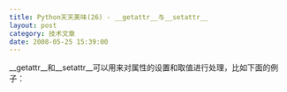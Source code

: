 ```yaml
---
title: Python天天美味(26) - __getattr__与__setattr__
layout: post
category: 技术文章
date: 2008-05-25 15:39:00
---
```


__getattr__和__setattr__可以用来对属性的设置和取值进行处理，比如下面的例子：<span style="color: #fb660a; font-weight: bold;">
</span><span style="color: #ffffff;"></span>

<div class="cnblogs_code"><div><!--

Code highlighting produced by Actipro CodeHighlighter (freeware)
http://www.CodeHighlighter.com/

--><span style="color: #0000ff;">class</span><span style="color: #000000;">&nbsp;Book(object):
&nbsp;&nbsp;&nbsp;&nbsp;</span><span style="color: #0000ff;">def</span><span style="color: #000000;">&nbsp;</span><span style="color: #800080;">__setattr__</span><span style="color: #000000;">(self,&nbsp;name,&nbsp;value):
&nbsp;&nbsp;&nbsp;&nbsp;&nbsp;&nbsp;&nbsp;&nbsp;</span><span style="color: #0000ff;">if</span><span style="color: #000000;">&nbsp;name&nbsp;</span><span style="color: #000000;">==</span><span style="color: #000000;">&nbsp;</span><span style="color: #800000;">'</span><span style="color: #800000;">value</span><span style="color: #800000;">'</span><span style="color: #000000;">:
&nbsp;&nbsp;&nbsp;&nbsp;&nbsp;&nbsp;&nbsp;&nbsp;&nbsp;&nbsp;&nbsp;&nbsp;object.</span><span style="color: #800080;">__setattr__</span><span style="color: #000000;">(self,&nbsp;name,&nbsp;value&nbsp;</span><span style="color: #000000;">-</span><span style="color: #000000;">&nbsp;</span><span style="color: #000000;">100</span><span style="color: #000000;">)
&nbsp;&nbsp;&nbsp;&nbsp;&nbsp;&nbsp;&nbsp;&nbsp;</span><span style="color: #0000ff;">else</span><span style="color: #000000;">:
&nbsp;&nbsp;&nbsp;&nbsp;&nbsp;&nbsp;&nbsp;&nbsp;&nbsp;&nbsp;&nbsp;&nbsp;object.</span><span style="color: #800080;">__setattr__</span><span style="color: #000000;">(self,&nbsp;name,&nbsp;value)
&nbsp;&nbsp;&nbsp;&nbsp;</span><span style="color: #0000ff;">def</span><span style="color: #000000;">&nbsp;</span><span style="color: #800080;">__getattr__</span><span style="color: #000000;">(self,&nbsp;name):
&nbsp;&nbsp;&nbsp;&nbsp;&nbsp;&nbsp;&nbsp;&nbsp;</span><span style="color: #0000ff;">try</span><span style="color: #000000;">:
&nbsp;&nbsp;&nbsp;&nbsp;&nbsp;&nbsp;&nbsp;&nbsp;&nbsp;&nbsp;&nbsp;&nbsp;</span><span style="color: #0000ff;">return</span><span style="color: #000000;">&nbsp;object.</span><span style="color: #800080;">__getattribute__</span><span style="color: #000000;">(name)
&nbsp;&nbsp;&nbsp;&nbsp;&nbsp;&nbsp;&nbsp;&nbsp;</span><span style="color: #0000ff;">except</span><span style="color: #000000;">:
&nbsp;&nbsp;&nbsp;&nbsp;&nbsp;&nbsp;&nbsp;&nbsp;&nbsp;&nbsp;&nbsp;&nbsp;</span><span style="color: #0000ff;">return</span><span style="color: #000000;">&nbsp;name&nbsp;</span><span style="color: #000000;">+</span><span style="color: #000000;">&nbsp;</span><span style="color: #800000;">'</span><span style="color: #800000;">&nbsp;is&nbsp;not&nbsp;found!</span><span style="color: #800000;">'</span><span style="color: #000000;">
&nbsp;&nbsp;&nbsp;&nbsp;</span><span style="color: #0000ff;">def</span><span style="color: #000000;">&nbsp;</span><span style="color: #800080;">__str__</span><span style="color: #000000;">(self):
&nbsp;&nbsp;&nbsp;&nbsp;&nbsp;&nbsp;&nbsp;&nbsp;</span><span style="color: #0000ff;">return</span><span style="color: #000000;">&nbsp;self.name&nbsp;</span><span style="color: #000000;">+</span><span style="color: #000000;">&nbsp;</span><span style="color: #800000;">'</span><span style="color: #800000;">&nbsp;cost&nbsp;:&nbsp;</span><span style="color: #800000;">'</span><span style="color: #000000;">&nbsp;</span><span style="color: #000000;">+</span><span style="color: #000000;">&nbsp;str(self.value)

c&nbsp;</span><span style="color: #000000;">=</span><span style="color: #000000;">&nbsp;Book()
c.name&nbsp;</span><span style="color: #000000;">=</span><span style="color: #000000;">&nbsp;</span><span style="color: #800000;">'</span><span style="color: #800000;">Python</span><span style="color: #800000;">'</span><span style="color: #000000;">
c.value&nbsp;</span><span style="color: #000000;">=</span><span style="color: #000000;">&nbsp;</span><span style="color: #000000;">100</span><span style="color: #000000;">
</span><span style="color: #0000ff;">print</span><span style="color: #000000;">&nbsp;c.name
</span><span style="color: #0000ff;">print</span><span style="color: #000000;">&nbsp;c.value
</span><span style="color: #0000ff;">print</span><span style="color: #000000;">&nbsp;c
</span><span style="color: #0000ff;">print</span><span style="color: #000000;">&nbsp;c.Type</span></div></div>

上面的例子中，在赋值书的value属性时，偷偷的将value减去了１００，呵。输出结果：

Python

0

Python cost : 0

Type is not found!

#### [Python  天天美味系列（总）](http://www.cnblogs.com/coderzh/archive/2008/07/08/pythoncookbook.html)
  
[Python    天天美味(24) - 初始化多维数组](http://www.cnblogs.com/coderzh/archive/2008/05/18/1201993.html) &nbsp;
  
[Python    天天美味(25) - 深入理解yield](http://www.cnblogs.com/coderzh/archive/2008/05/18/1202040.html) &nbsp;
  
[Python    天天美味(26) - __getattr__与__setattr__](http://www.cnblogs.com/coderzh/archive/2008/05/25/1206931.html) &nbsp;
  
[Python    天天美味(27) - 网络编程起步(Socket发送消息)](http://www.cnblogs.com/coderzh/archive/2008/06/07/1215607.html) &nbsp;
  
[Python    天天美味(28) - urlopen](http://www.cnblogs.com/coderzh/archive/2008/06/07/1215657.html)&nbsp;&nbsp; &nbsp;
...

&nbsp;
